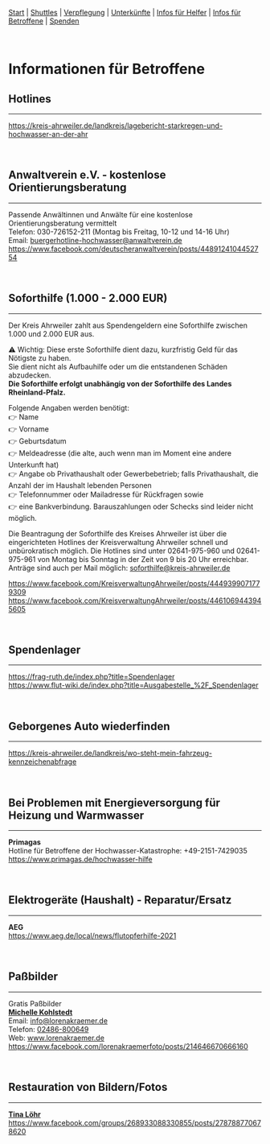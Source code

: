 [Start](./index.md) | [Shuttles](./shuttles.md) | [Verpflegung](catering.md) | [Unterkünfte](accomodations.md) | [Infos für Helfer](./links.volunters.md) | [Infos für Betroffene](./links.victims.md) | [Spenden](./donations.md)

<br/>

# Informationen für Betroffene

## Hotlines
---
<https://kreis-ahrweiler.de/landkreis/lagebericht-starkregen-und-hochwasser-an-der-ahr>

<br/>

## Anwaltverein e.V. - kostenlose Orientierungsberatung
---
Passende Anwältinnen und Anwälte für eine kostenlose Orientierungsberatung vermittelt  
Telefon: 030-726152-211 (Montag bis Freitag, 10-12 und 14-16 Uhr)  
Email: buergerhotline-hochwasser@anwaltverein.de  
<https://www.facebook.com/deutscheranwaltverein/posts/4489124104452754>

<br/>

## Soforthilfe (1.000 - 2.000 EUR)
---
Der Kreis Ahrweiler zahlt aus Spendengeldern eine Soforthilfe zwischen 1.000 und 2.000 EUR aus. 


⚠ Wichtig: Diese erste Soforthilfe dient dazu, kurzfristig Geld für das Nötigste zu haben.  
Sie dient nicht als Aufbauhilfe oder um die entstandenen Schäden abzudecken.  
**Die Soforthilfe erfolgt unabhängig von der Soforthilfe des Landes Rheinland-Pfalz.**  

Folgende Angaben werden benötigt:  
👉 Name  
👉 Vorname  
👉 Geburtsdatum  
👉 Meldeadresse (die alte, auch wenn man im Moment eine andere Unterkunft hat)  
👉 Angabe ob Privathaushalt oder Gewerbebetrieb; falls Privathaushalt, die Anzahl der im Haushalt lebenden Personen  
👉 Telefonnummer oder Mailadresse für Rückfragen sowie  
👉 eine Bankverbindung. Barauszahlungen oder Schecks sind leider nicht möglich. 

Die Beantragung der Soforthilfe des Kreises Ahrweiler ist über die eingerichteten Hotlines der
Kreisverwaltung Ahrweiler schnell und unbürokratisch möglich. Die Hotlines sind unter 02641-975-960 und
02641-975-961 von Montag bis Sonntag in der Zeit von 9 bis 20 Uhr erreichbar. Anträge sind auch per Mail
möglich: soforthilfe@kreis-ahrweiler.de

<https://www.facebook.com/KreisverwaltungAhrweiler/posts/4449399071779309>  
<https://www.facebook.com/KreisverwaltungAhrweiler/posts/4461069443945605>

<br/>

## Spendenlager
---
<https://frag-ruth.de/index.php?title=Spendenlager>  
<https://www.flut-wiki.de/index.php?title=Ausgabestelle_%2F_Spendenlager>  

<br/>

## Geborgenes Auto wiederfinden
---
<https://kreis-ahrweiler.de/landkreis/wo-steht-mein-fahrzeug-kennzeichenabfrage>

<br/>

## Bei Problemen mit Energieversorgung für Heizung und Warmwasser
---
**Primagas**  
Hotline für Betroffene der Hochwasser-Katastrophe: +49-2151-7429035  
<https://www.primagas.de/hochwasser-hilfe>

<br/>

## Elektrogeräte (Haushalt) - Reparatur/Ersatz
---
**AEG**  
<https://www.aeg.de/local/news/flutopferhilfe-2021>

<br/>

## Paßbilder
---
Gratis Paßbilder  
**[Michelle Kohlstedt](https://www.facebook.com/groups/268933088330855/user/595026891/)**  
Email: info@lorenakraemer.de  
Telefon: [02486-800649](tel:+492486800649)  
Web: www.lorenakraemer.de  
<https://www.facebook.com/lorenakraemerfoto/posts/214646670666160>

<br/>

## Restauration von Bildern/Fotos
---
**[Tina Löhr](https://www.facebook.com/groups/268933088330855/user/1628523698/)**  
<https://www.facebook.com/groups/268933088330855/posts/278788770678620>
